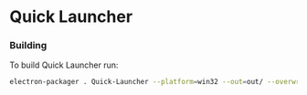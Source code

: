 # Quick Launcher

### Building
To build Quick Launcher run:
```sh
electron-packager . Quick-Launcher --platform=win32 --out=out/ --overwrite
```
